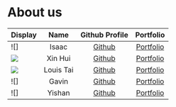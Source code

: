 # About us
Display |  Name  | Github Profile |           Portfolio            
--------|:------:|:--------------:|:------------------------------:
![] | Isaac | [Github](https://github.com/isaaclks7) | [Portfolio](team/isaaclks7.md) |
![](https://via.placeholder.com/100.png?text=Photo) | Xin Hui | [Github](https://github.com/xhuinn) |  [Portfolio](team/xhuinn.md)  
![](https://via.placeholder.com/100.png?text=Photo) | Louis Tai | [Github](https://github.com/louistaii) | [Portfolio](team/louistai.md)  
![] | Gavin | [Github](https://github.com/tzqgav10) | [Portfolio](team/tzqgav10.md)  
![] | Yishan| [Github](https://github.com/lys2333) |  [Portfolio](team/lys2333.md)  
